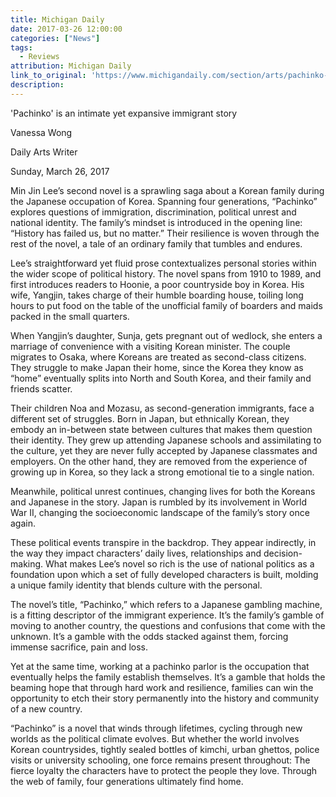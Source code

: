 ```yaml
---
title: Michigan Daily
date: 2017-03-26 12:00:00
categories: ["News"]
tags:
  - Reviews
attribution: Michigan Daily
link_to_original: 'https://www.michigandaily.com/section/arts/pachinko-book-review'
description:
---
```



'Pachinko' is an intimate yet expansive immigrant story

Vanessa Wong

Daily Arts Writer

Sunday, March 26, 2017

Min Jin Lee’s second novel is a sprawling saga about a Korean family during the Japanese occupation of Korea. Spanning four generations, “Pachinko” explores questions of immigration, discrimination, political unrest and national identity. The family’s mindset is introduced in the opening line: “History has failed us, but no matter.” Their resilience is woven through the rest of the novel, a tale of an ordinary family that tumbles and endures.

Lee’s straightforward yet fluid prose contextualizes personal stories within the wider scope of political history. The novel spans from 1910 to 1989, and first introduces readers to Hoonie, a poor countryside boy in Korea. His wife, Yangjin, takes charge of their humble boarding house, toiling long hours to put food on the table of the unofficial family of boarders and maids packed in the small quarters.

When Yangjin’s daughter, Sunja, gets pregnant out of wedlock, she enters a marriage of convenience with a visiting Korean minister. The couple migrates to Osaka, where Koreans are treated as second-class citizens. They struggle to make Japan their home, since the Korea they know as “home” eventually splits into North and South Korea, and their family and friends scatter.

Their children Noa and Mozasu, as second-generation immigrants, face a different set of struggles. Born in Japan, but ethnically Korean, they embody an in-between state between cultures that makes them question their identity. They grew up attending Japanese schools and assimilating to the culture, yet they are never fully accepted by Japanese classmates and employers. On the other hand, they are removed from the experience of growing up in Korea, so they lack a strong emotional tie to a single nation.

Meanwhile, political unrest continues, changing lives for both the Koreans and Japanese in the story. Japan is rumbled by its involvement in World War II, changing the socioeconomic landscape of the family’s story once again.

These political events transpire in the backdrop. They appear indirectly, in the way they impact characters’ daily lives, relationships and decision-making. What makes Lee’s novel so rich is the use of national politics as a foundation upon which a set of fully developed characters is built, molding a unique family identity that blends culture with the personal.

The novel’s title, “Pachinko,” which refers to a Japanese gambling machine, is a fitting descriptor of the immigrant experience. It’s the family’s gamble of moving to another country, the questions and confusions that come with the unknown. It’s a gamble with the odds stacked against them, forcing immense sacrifice, pain and loss.

Yet at the same time, working at a pachinko parlor is the occupation that eventually helps the family establish themselves. It’s a gamble that holds the beaming hope that through hard work and resilience, families can win the opportunity to etch their story permanently into the history and community of a new country.

“Pachinko” is a novel that winds through lifetimes, cycling through new worlds as the political climate evolves. But whether the world involves Korean countrysides, tightly sealed bottles of kimchi, urban ghettos, police visits or university schooling, one force remains present throughout: The fierce loyalty the characters have to protect the people they love. Through the web of family, four generations ultimately find home.
